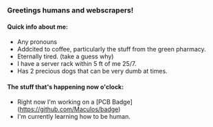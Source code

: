 ### Greetings humans and webscrapers!

#### Quick info about me:
- Any pronouns
- Addcited to coffee, particularly the stuff from the green pharmacy.
- Eternally tired. (take a guess why)
- I have a server rack within 5 ft of me 25/7.
- Has 2 precious dogs that can be very dumb at times.

#### The stuff that's happening now o'clock:
- Right now I'm working on a [PCB Badge] (https://github.com/Maculos/badge)
- I'm currently learning how to be human.
<!--I need help with everything.-->

<!--
### How to contact me:
- [My Site] (https://placeholder-while-i-get-the-domain.com)
- placeholderemail@example.com
- 000-000-0000
-->
